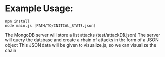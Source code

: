 # Example Usage:

``` node 
npm install
node main.js [PATH/TO/INITIAL_STATE.json]
```

The MongoDB server will store a list attacks (test/attackDB.json)
The server will query the database and create a chain of attacks in the form of a JSON object
This JSON data will be given to visualize.js, so we can visualize the chain 